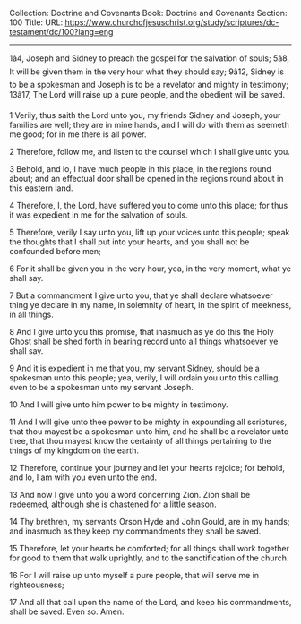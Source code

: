 Collection: Doctrine and Covenants
Book: Doctrine and Covenants
Section: 100
Title: 
URL: https://www.churchofjesuschrist.org/study/scriptures/dc-testament/dc/100?lang=eng

---

1â4, Joseph and Sidney to preach the gospel for the salvation of souls; 5â8, It will be given them in the very hour what they should say; 9â12, Sidney is to be a spokesman and Joseph is to be a revelator and mighty in testimony; 13â17, The Lord will raise up a pure people, and the obedient will be saved.

1 Verily, thus saith the Lord unto you, my friends Sidney and Joseph, your families are well; they are in mine hands, and I will do with them as seemeth me good; for in me there is all power.

2 Therefore, follow me, and listen to the counsel which I shall give unto you.

3 Behold, and lo, I have much people in this place, in the regions round about; and an effectual door shall be opened in the regions round about in this eastern land.

4 Therefore, I, the Lord, have suffered you to come unto this place; for thus it was expedient in me for the salvation of souls.

5 Therefore, verily I say unto you, lift up your voices unto this people; speak the thoughts that I shall put into your hearts, and you shall not be confounded before men;

6 For it shall be given you in the very hour, yea, in the very moment, what ye shall say.

7 But a commandment I give unto you, that ye shall declare whatsoever thing ye declare in my name, in solemnity of heart, in the spirit of meekness, in all things.

8 And I give unto you this promise, that inasmuch as ye do this the Holy Ghost shall be shed forth in bearing record unto all things whatsoever ye shall say.

9 And it is expedient in me that you, my servant Sidney, should be a spokesman unto this people; yea, verily, I will ordain you unto this calling, even to be a spokesman unto my servant Joseph.

10 And I will give unto him power to be mighty in testimony.

11 And I will give unto thee power to be mighty in expounding all scriptures, that thou mayest be a spokesman unto him, and he shall be a revelator unto thee, that thou mayest know the certainty of all things pertaining to the things of my kingdom on the earth.

12 Therefore, continue your journey and let your hearts rejoice; for behold, and lo, I am with you even unto the end.

13 And now I give unto you a word concerning Zion. Zion shall be redeemed, although she is chastened for a little season.

14 Thy brethren, my servants Orson Hyde and John Gould, are in my hands; and inasmuch as they keep my commandments they shall be saved.

15 Therefore, let your hearts be comforted; for all things shall work together for good to them that walk uprightly, and to the sanctification of the church.

16 For I will raise up unto myself a pure people, that will serve me in righteousness;

17 And all that call upon the name of the Lord, and keep his commandments, shall be saved. Even so. Amen.
